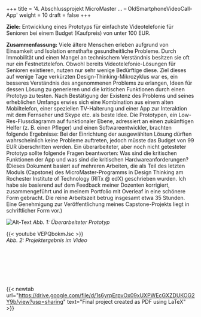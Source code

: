 +++
title = '4. Abschlussprojekt MicroMaster … – OldSmartphoneVideoCall-App'
weight = 10
draft = false
+++

**Ziele:** Entwicklung eines Prototyps für einfachste Videotelefonie für Senioren bei einem Budget (Kaufpreis) von unter 100 EUR.  

**Zusammenfassung:**
Viele ältere Menschen erleben aufgrund von Einsamkeit und Isolation ernsthafte gesundheitliche Probleme. Durch Immobilität und einen Mangel an technischem Verständnis besitzen sie oft nur ein Festnetztelefon. Obwohl bereits Videotelefonie-Lösungen für Senioren existieren, nutzen nur sehr wenige Bedürftige diese. Ziel dieses auf wenige Tage verkürzten Design-Thinking-Mikrozyklus war es, ein besseres Verständnis des angenommenen Problems zu erlangen, Ideen für dessen Lösung zu generieren und die kritischen Funktionen durch einen Prototyp zu testen. Nach Bestätigung der Existenz des Problems und seines erheblichen Umfangs erwies sich eine Kombination aus einem alten Mobiltelefon, einer speziellen TV-Halterung und einer App zur Interaktion mit dem Fernseher und Skype etc. als beste Idee. Die Prototypen, ein Low-Res-Flussdiagramm auf funktionaler Ebene, adressiert an einen zukünftigen Helfer (z. B. einen Pfleger) und einen Softwareentwickler, brachten folgende Ergebnisse: Bei der Einrichtung der ausgewählten Lösung dürften wahrscheinlich keine Probleme auftreten, jedoch müsste das Budget von 99 EUR überschritten werden. Ein überarbeiteter, aber noch nicht getesteter Prototyp sollte folgende Fragen beantworten: Was sind die kritischen Funktionen der App und was sind die kritischen Hardwareanforderungen?
(Dieses Dokument basiert auf mehreren Arbeiten, die als Teil des letzten Moduls (Capstone) des MicroMaster-Programms in Design Thinking am Rochester Institute of Technology (RITx @ edX) geschrieben wurden. Ich habe sie basierend auf dem Feedback meiner Dozenten korrigiert, zusammengeführt und in meinem Portfolio mit Overleaf in eine schönere Form gebracht. Die reine Arbeitszeit betrug insgesamt etwa 35 Stunden. Eine Genehmigung zur Veröffentlichung meines Capstone-Projekts liegt in schriftlicher Form vor.)

![Alt-Text](/img/p4.1.jpg)
*Abb. 1: Überarbeiteter Prototyp*

{{< youtube VEPQbokmJsc >}}  
*Abb. 2: Projektergebnis im Video*

</br></br>  
</br></br> 

{{< newtab url="https://drive.google.com/file/d/1s6yrpErpvOx09xUXPWEcGXZDUKOG2Y9b/view?usp=sharing" text="Final project created as PDF using LaTeX" >}}  

